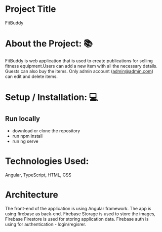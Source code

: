 # Project Title

FitBuddy

# About the Project: 📚

FitBuddy is web application that is used to create publications for selling fitness equipment.Users can add a new item with all the necessary details. Guests can also buy the items. Only admin account (admin@admin.com) can edit and delete items. 

# Setup / Installation: 💻

## Run locally
- download or clone the repository
- run npm install
- run ng serve


# Technologies Used:  
Angular, TypeScript, HTML, CSS

# Architecture 

The front-end of the application is using Angular framework. The app is using firebase as back-end. Firebase Storage is used to store the images, Firebase Firestore is used for storing application data. Firebase auth is using for authentication - login/regisrer.
 
